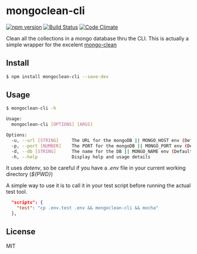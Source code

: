 mongoclean-cli 
==============

[![npm version](https://badge.fury.io/js/mongoclean-cli.svg)](https://badge.fury.io/js/mongoclean-cli) [![Build Status](https://travis-ci.org/codetronicsio/mongoclean-cli.svg?branch=master)](https://travis-ci.org/codetronicsio/mongoclean-cli) [![Code Climate](https://codeclimate.com/github/codetronicsio/mongoclean-cli/badges/gpa.svg)](https://codeclimate.com/github/codetronicsio/mongoclean-cli) 


Clean all the collections in a mongo database thru the CLI.
This is actually a simple wrapper for the excelent [mongo-clean](https://github.com/mcollina/mongo-clean)

## Install

```bash
$ npm install mongoclean-cli --save-dev
```
## Usage

```bash
$ mongoclean-cli -h

Usage:
  mongoclean-cli [OPTIONS] [ARGS]

Options:
  -u, --url [STRING]     The URL for the mongoDB || MONGO_HOST env (Default is mongodb://localhost)
  -p, --port [NUMBER]    The PORT for the mongoDB || MONGO_PORT env (Default is 27017)
  -d, --db [STRING]      The name for the DB || MONGO_NAME env (Default is test)
  -h, --help             Display help and usage details
```
It uses *dotenv*, so be careful if you have a *.env* file in your current working directory (_${PWD}_)

A simple way to use it is to call it in your test script before running the actual test tool.
```json
  "scripts": {
    "test": "cp .env.test .env && mongoclean-cli && mocha"
  },
```

## License

MIT
